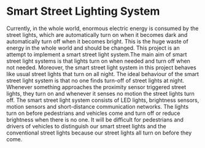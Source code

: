# Smart Street Lighting System

Currently, in the whole world, enormous electric energy is consumed by the street lights, which are automatically turn on when it becomes dark and automatically turn off when it becomes bright. This is the huge waste of energy in the whole world and should be changed. This project is an attempt to implement a smart street light system.The main aim of smart street light systems is that lights turn on when needed and turn off when not needed. Moreover, the smart street light system in this project behaves like usual street lights that turn on all night. The ideal behaviour of the smart street light system is that no one finds turn-off of street lights at night. Whenever something approaches the proximity sensor triggered street lights, they turn on and whenever it senses no motion the street lights turn off. The smart street light system consists of LED lights, brightness sensors, motion sensors and short-distance communication networks. The lights turn on before pedestrians and vehicles come and turn off or reduce brightness when there is no one. It will be difficult for pedestrians and drivers of vehicles to distinguish our smart street lights and the conventional street lights because our street lights all turn on before they come.
